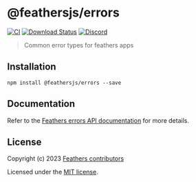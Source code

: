 # @feathersjs/errors

[![CI](https://github.com/feathersjs/feathers/workflows/CI/badge.svg)](https://github.com/feathersjs/feathers/actions?query=workflow%3ACI)
[![Download Status](https://img.shields.io/npm/dm/@feathersjs/errors.svg?style=flat-square)](https://www.npmjs.com/package/@feathersjs/errors)
[![Discord](https://badgen.net/badge/icon/discord?icon=discord&label)](https://discord.gg/qa8kez8QBx)

> Common error types for feathers apps

## Installation

```
npm install @feathersjs/errors --save
```

## Documentation

Refer to the [Feathers errors API documentation](https://docs.feathersjs.com/api/errors.html) for more details.

## License

Copyright (c) 2023 [Feathers contributors](https://github.com/feathersjs/feathers/graphs/contributors)

Licensed under the [MIT license](LICENSE).
